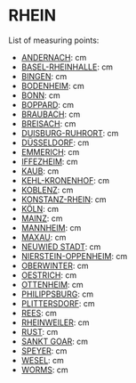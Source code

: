 # RHEIN

List of measuring points:

* [ANDERNACH](./ANDERNACH): <Value topic="rivers/pegel-online/RHEIN/ANDERNACH/measurementValue"/> cm
* [BASEL-RHEINHALLE](./Basel-Rheinhalle): <Value topic="rivers/pegel-online/RHEIN/Basel-Rheinhalle/measurementValue"/> cm
* [BINGEN](./BINGEN): <Value topic="rivers/pegel-online/RHEIN/BINGEN/measurementValue"/> cm
* [BODENHEIM](./Bodenheim): <Value topic="rivers/pegel-online/RHEIN/Bodenheim/measurementValue"/> cm
* [BONN](./BONN): <Value topic="rivers/pegel-online/RHEIN/BONN/measurementValue"/> cm
* [BOPPARD](./BOPPARD): <Value topic="rivers/pegel-online/RHEIN/BOPPARD/measurementValue"/> cm
* [BRAUBACH](./BRAUBACH): <Value topic="rivers/pegel-online/RHEIN/BRAUBACH/measurementValue"/> cm
* [BREISACH](./BREISACH): <Value topic="rivers/pegel-online/RHEIN/BREISACH/measurementValue"/> cm
* [DUISBURG-RUHRORT](./DUISBURG-RUHRORT): <Value topic="rivers/pegel-online/RHEIN/DUISBURG-RUHRORT/measurementValue"/> cm
* [DÜSSELDORF](./DUESSELDORF): <Value topic="rivers/pegel-online/RHEIN/DUESSELDORF/measurementValue"/> cm
* [EMMERICH](./EMMERICH): <Value topic="rivers/pegel-online/RHEIN/EMMERICH/measurementValue"/> cm
* [IFFEZHEIM](./IFFEZHEIM): <Value topic="rivers/pegel-online/RHEIN/IFFEZHEIM/measurementValue"/> cm
* [KAUB](./KAUB): <Value topic="rivers/pegel-online/RHEIN/KAUB/measurementValue"/> cm
* [KEHL-KRONENHOF](./KEHL-KRONENHOF): <Value topic="rivers/pegel-online/RHEIN/KEHL-KRONENHOF/measurementValue"/> cm
* [KOBLENZ](./KOBLENZ): <Value topic="rivers/pegel-online/RHEIN/KOBLENZ/measurementValue"/> cm
* [KONSTANZ-RHEIN](./KONSTANZ-RHEIN): <Value topic="rivers/pegel-online/RHEIN/KONSTANZ-RHEIN/measurementValue"/> cm
* [KÖLN](./KOELN): <Value topic="rivers/pegel-online/RHEIN/KOELN/measurementValue"/> cm
* [MAINZ](./MAINZ): <Value topic="rivers/pegel-online/RHEIN/MAINZ/measurementValue"/> cm
* [MANNHEIM](./MANNHEIM): <Value topic="rivers/pegel-online/RHEIN/MANNHEIM/measurementValue"/> cm
* [MAXAU](./MAXAU): <Value topic="rivers/pegel-online/RHEIN/MAXAU/measurementValue"/> cm
* [NEUWIED STADT](./Neuwied-Stadt): <Value topic="rivers/pegel-online/RHEIN/Neuwied-Stadt/measurementValue"/> cm
* [NIERSTEIN-OPPENHEIM](./NIERSTEIN-OPPENHEIM): <Value topic="rivers/pegel-online/RHEIN/NIERSTEIN-OPPENHEIM/measurementValue"/> cm
* [OBERWINTER](./OBERWINTER): <Value topic="rivers/pegel-online/RHEIN/OBERWINTER/measurementValue"/> cm
* [OESTRICH](./OESTRICH): <Value topic="rivers/pegel-online/RHEIN/OESTRICH/measurementValue"/> cm
* [OTTENHEIM](./OTTENHEIM): <Value topic="rivers/pegel-online/RHEIN/OTTENHEIM/measurementValue"/> cm
* [PHILIPPSBURG](./PHILIPPSBURG): <Value topic="rivers/pegel-online/RHEIN/PHILIPPSBURG/measurementValue"/> cm
* [PLITTERSDORF](./PLITTERSDORF): <Value topic="rivers/pegel-online/RHEIN/PLITTERSDORF/measurementValue"/> cm
* [REES](./REES): <Value topic="rivers/pegel-online/RHEIN/REES/measurementValue"/> cm
* [RHEINWEILER](./RHEINWEILER): <Value topic="rivers/pegel-online/RHEIN/RHEINWEILER/measurementValue"/> cm
* [RUST](./RUST): <Value topic="rivers/pegel-online/RHEIN/RUST/measurementValue"/> cm
* [SANKT GOAR](./SANKT-GOAR): <Value topic="rivers/pegel-online/RHEIN/SANKT-GOAR/measurementValue"/> cm
* [SPEYER](./SPEYER): <Value topic="rivers/pegel-online/RHEIN/SPEYER/measurementValue"/> cm
* [WESEL](./WESEL): <Value topic="rivers/pegel-online/RHEIN/WESEL/measurementValue"/> cm
* [WORMS](./WORMS): <Value topic="rivers/pegel-online/RHEIN/WORMS/measurementValue"/> cm

